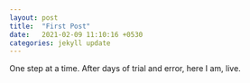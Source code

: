 ```yaml
---
layout: post
title:  "First Post"
date:   2021-02-09 11:10:16 +0530
categories: jekyll update
---
```

One step at a time.
After days of trial and error, here I am, live.

